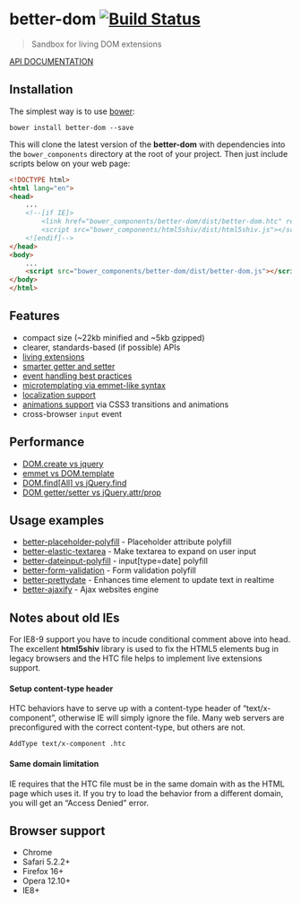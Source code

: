# better-dom [![Build Status](https://api.travis-ci.org/chemerisuk/better-dom.png?branch=master)](http://travis-ci.org/chemerisuk/better-dom)
> Sandbox for living DOM extensions

[API DOCUMENTATION](http://chemerisuk.github.io/better-dom/)

## Installation
The simplest way is to use [bower](http://bower.io/):

    bower install better-dom --save

This will clone the latest version of the __better-dom__ with dependencies into the `bower_components` directory at the root of your project. Then just include scripts below on your web page:

```html
<!DOCTYPE html>
<html lang="en">
<head>
    ...
    <!--[if IE]>
        <link href="bower_components/better-dom/dist/better-dom.htc" rel="htc"/>
        <script src="bower_components/html5shiv/dist/html5shiv.js"></script>
    <![endif]-->
</head>
<body>
    ...
    <script src="bower_components/better-dom/dist/better-dom.js"></script>
</body>
</html>
```

## Features
* compact size (~22kb minified and ~5kb gzipped)
* clearer, standards-based (if possible) APIs
* [living extensions](http://chemerisuk.github.io/better-dom/tutorial-extensions.html)
* [smarter getter and setter](http://chemerisuk.github.io/better-dom/tutorial-setter.html)
* [event handling best practices](http://chemerisuk.github.io/better-dom/tutorial-handling.html)
* [microtemplating via emmet-like syntax](http://chemerisuk.github.io/better-dom/tutorial-Microtemplating.html)
* [localization support](http://chemerisuk.github.io/better-dom/tutorial-Localization.html)
* [animations support](http://jsfiddle.net/mNBVQ/1/) via CSS3 transitions and animations
* cross-browser `input` event

## Performance
* [DOM.create vs jquery](http://jsperf.com/dom-create-vs-jquery/16)
* [emmet vs DOM.template](http://jsperf.com/emmet-vs-dom-parsetemplate/9)
* [DOM.find[All] vs jQuery.find](http://jsperf.com/dom-find-all-vs-jquery-find)
* [DOM getter/setter vs jQuery.attr/prop](http://jsperf.com/dom-getter-setter-vs-jquery-attr-prop)

## Usage examples
* [better-placeholder-polyfill](https://github.com/chemerisuk/better-placeholder-polyfill) - Placeholder attribute polyfill
* [better-elastic-textarea](https://github.com/chemerisuk/better-elastic-textarea) - Make textarea to expand on user input
* [better-dateinput-polyfill](https://github.com/chemerisuk/better-dateinput-polyfill) - input[type=date] polyfill
* [better-form-validation](https://github.com/chemerisuk/better-form-validation) - Form validation polyfill
* [better-prettydate](https://github.com/chemerisuk/better-prettydate) - Enhances time element to update text in realtime
* [better-ajaxify](https://github.com/chemerisuk/better-ajaxify) - Ajax websites engine

## Notes about old IEs
For IE8-9 support you have to incude conditional comment above into head. The excellent __html5shiv__ library is used to fix the HTML5 elements bug in legacy browsers and the HTC file helps to implement live extensions support.

#### Setup content-type header
HTC behaviors have to serve up with a content-type header of “text/x-component”, otherwise IE will simply ignore the file. Many web servers are preconfigured with the correct content-type, but others are not.

    AddType text/x-component .htc

#### Same domain limitation
IE requires that the HTC file must be in the same domain with as the HTML page which uses it. If you try to load the behavior from a different domain, you will get an “Access Denied” error.

## Browser support
* Chrome
* Safari 5.2.2+
* Firefox 16+
* Opera 12.10+
* IE8+
